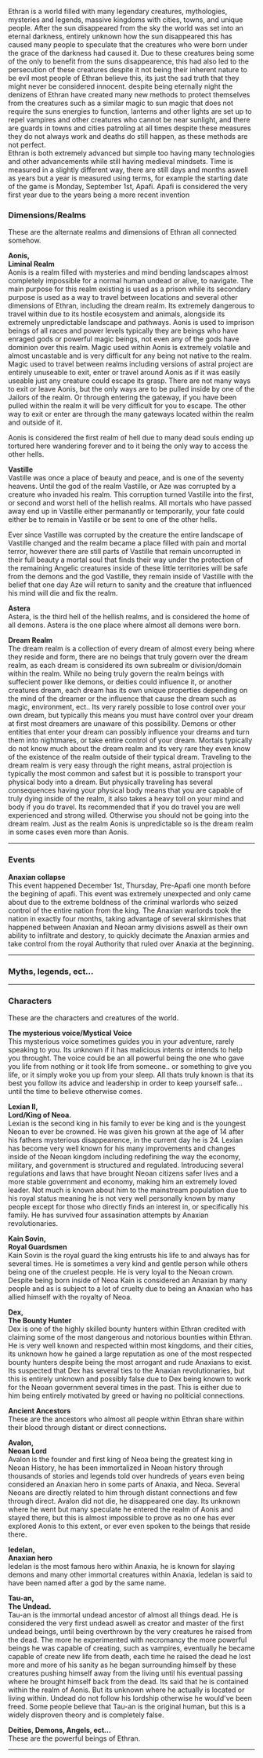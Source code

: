 Ethran is a world filled with many legendary creatures, mythologies, mysteries and legends, massive kingdoms with cities, towns, and unique people. After the sun disappeared from the sky the world was set into an eternal darkness, 
entirely unknown how the sun disappeared this has caused many people to speculate that the creatures who were born under the grace of the darkness had caused it. Due to these creatures being some of the only to benefit from the suns disappearence, this had also led to the persecution of these creatures despite it not being their inherent nature to be evil most people of Ethran believe this, its just the sad truth that they might never be considered innocent. despite being eternally night the denizens of Ethran have created many new methods to protect themselves from the creatures such as a similar magic to sun magic that does not require the suns energies to function, lanterns and other lights are set up to repel vampires and other creatures who cannot be near sunlight, and there are guards in towns and cities patroling at all times despite these measures they do not always work and deaths do still happen, as these methods are not perfect.
<br>
Ethran is both extremely advanced but simple too having many technologies and other advancements while still having medieval mindsets. Time is measured in a slightly different way, there are still days and months aswell as years but a year is measured using terms, for example the starting date of the game is Monday, September 1st, Apafi. Apafi is considered the very first year due to the years being a more recent invention
<!--
There are many similarities to the realm world there may not be many of them but there are a few. In order to make the time system easier, days, weeks, and months are used while years are replaced with terms. An example is the starting date. Monday, September 1st, Apafi. Apafi is considered year 01, being the first year ever counted. Past years were not counted in any way there were only months and days.
-->


### Dimensions/Realms
These are the alternate realms and dimensions of Ethran all connected somehow.

**Aonis,<br>Liminal Realm**
<br>
Aonis is a realm filled with mysteries and mind bending landscapes almost completely impossible for a normal human undead or alive, to navigate. The main purpose for this realm existing is used as a prison while its secondary purpose is used as a way to travel between locations and several other dimensions of Ethran, including the dream realm. Its extremely dangerous to travel within due to its hostile ecosystem and animals, alongside its extremely unpredictable landscape and pathways. Aonis is used to imprison beings of all races and power levels typically they are beings who have enraged gods or powerful magic beings, not even any of the gods have dominion over this realm. Magic used within Aonis is extremely volatile and almost uncastable and is very difficult for any being not native to the realm. 
Magic used to travel between realms including versions of astral project are entirely unuseable to exit, enter or travel around Aonis as if it was easily useable just any creature could escape its grasp. There are not many ways to exit or leave Aonis, but the only ways are to be pulled inside by one of the Jailors of the realm. Or through entering the gateway, if you have been pulled within the realm it will be very difficult for you to escape. The other way to exit or enter are through the many gateways located within the realm and outside of it.

Aonis is considered the first realm of hell due to many dead souls ending up tortured here wandering forever and to it being the only way to access the other hells.

**Vastille**
<br>
Vastille was once a place of beauty and peace, and is one of the seventy heavens. Until the god of the realm Vastille, or Aze was corrupted by a creature who invaded his realm. This corruption turned Vastille into the first, or second and worst hell of the hellish realms. All mortals who have passed away end up in Vastille either permanantly or temporarily, your fate could either be to remain in Vastille or be sent to one of the other hells. 

Ever since Vastille was corrupted by the creature the entire landscape of Vastille changed and the realm became a place filled with pain and mortal terror, however there are still parts of Vastille that remain uncorrupted in their full beauty a mortal soul that finds their way under the protection of the remaining Angelic creatures inside of these little territories will be safe from the demons and the god Vastille, they remain inside of Vastille with the belief that one day Aze will return to sanity and the creature that influenced his mind will die and fix the realm.

**Astera**
<br><!--I don't know what to do for this one-->
Astera, is the third hell of the hellish realms, and is considered the home of all demons. Astera is the one place where almost all demons were born.



**Dream Realm**
<br><!--I don't have many ideas for this -->
The dream realm is a collection of every dream of almost every being where they reside and form, there are no beings that truly govern over the dream realm, as each dream is considered its own subrealm or division/domain within the realm. While no being truly govern the realm beings with suffecient power like demons, or deities could influence it, or another creatures dream, each dream has its own unique properties depending on the mind of the dreamer or the influence that cause the dream such as magic, environment, ect.. Its very rarely possible to lose control over your own dream, but typically this means you must have control over your dream at first most dreamers are unaware of this possibility. Demons or other entities that enter your dream can possibly influence your dreams and turn them into nightmares, or take entire control of your dream.
Mortals typically do not know much about the dream realm and its very rare they even know of the existence of the realm outside of their typical dream. Traveling to the dream realm is very easy through the right means, astral projection is typically the most common and safest but it is possible to transport your physical body into a dream. But physically traveling has several consequences having your physical body means that you are capable of truly dying inside of the realm, it also takes a heavy toll on your mind and body if you do travel. Its recommended that if you do travel you are well experienced and strong willed. Otherwise you should not be going into the dream realm. Just as the realm Aonis is unpredictable so is the dream realm in some cases even more than Aonis.

---------------------------------------------------------------

### Events
**Anaxian collapse**
<br><!--Unfinished -->
This event happened December 1st, Thursday, Pre-Apafi one month before the begining of apafi. This event was extremely unexpected and only came about due to the extreme boldness of the criminal warlords who seized control of the entire nation from the king. The Anaxian warlords took the nation in exactly four months, taking advantage of several skirmishes that happened between Anaxian and Neoan army divisions aswell as their own ability to infiltrate and destory, to quickly decimate the Anaxian armies and take control from the royal Authority that ruled over Anaxia at the beginning.

---------------------------------------------------------------

### Myths, legends, ect...

---------------------------------------------------------------

### Characters
These are the characters and creatures of the world.

**The mysterious voice/Mystical Voice**
<br>
This mysterious voice sometimes guides you in your adventure, rarely speaking to you. Its unknown if it has malicious intents or intends to help you throught. The voice could be an all powerful being the one who gave you life from nothing or it took life from someone.. or something to give you life, or it simply woke you up from your sleep. All thats truly known is that its best you follow its advice and leadership in order to keep yourself safe... until the time to believe otherwise comes.

**Lexian II,<br>Lord/King of Neoa.**
<br><!-- Entire rewrite wanted -->
Lexian is the second king in his family to ever be king and is the youngest Neoan to ever be crowned. He was given his grown at the age of 14 after his fathers mysterious disappearence, in the current day he is 24. Lexian has become very well known for his many improvements and changes inside of the Neoan kingdom including redefining the way the economy, military, and government is structured and regulated. Introducing several regulations and laws that have brought Neoan citizens safer lives and a more stable government and economy, making him an extremely loved leader. Not much is known about him to the mainstream population due to his royal status meaning he is not very well personally known by many people except for those who directly finds an interest in, or specifically his family. He has survived four assasination attempts by Anaxian revolutionaries.

**Kain Sovin,<br>Royal Guardsmen**
<br>
Kain Sovin is the royal guard the king entrusts his life to and always has for several times. He is sometimes a very kind and gentle person while others being one of the cruelest people. He is very loyal to the Neoan crown. Despite being born inside of Neoa Kain is considered an Anaxian by many people and as is subject to a lot of cruelty due to being an Anaxian who has allied himself with the royalty of Neoa.

**Dex,<br>The Bounty Hunter**
<br>
Dex is one of the highly skilled bounty hunters within Ethran credited with claiming some of the most dangerous and notorious bounties within Ethran. He is very well known and respected within most kingdoms, and their cities, its unknown how he gained a large reputation as one of the most respected bounty hunters despite being the most arrogant and rude Anaxians to exist. Its suspected that Dex has several ties to the Anaxian revolutionaries, but this is entirely unknown and possibly false due to Dex being known to work for the Neoan government several times in the past. This is either due to him being entirely motivated by greed or having no politicial connections. 


**Ancient Ancestors**
<br>
These are the ancestors who almost all people within Ethran share within their blood through distant or direct connections.

**Avalon,<br>Neoan Lord**
<br><!--Unremovable-->
Avalon is the founder and first king of Neoa being the greatest king in Neoan History, he has been immortalized in Neoan history through thousands of stories and legends told over hundreds of years even being considered an Anaxian hero in some parts of Anaxia, and Neoa. Several Neoans are directly related to him through distant connections and few through direct. Avalon did not die, he disappeared one day. Its unknown where he went but many speculate he entered the realm of Aonis and stayed there, but this is almost impossible to prove as no one has ever explored Aonis to this extent, or ever even spoken to the beings that reside there.  

**Iedelan,<br>Anaxian hero**
<br><!--Needs Lore-->
Iedelan is the most famous hero within Anaxia, he is known for slaying demons and many other immortal creatures within Anaxia, Iedelan is said to have been named after a god by the same name. 

**Tau-an,<br>The Undead.**
<br><!--Idea Entry-->
Tau-an is the immortal undead ancestor of almost all things dead. He is considered the very first undead aswell as creator and master of the first undead beings, until being overthrown by the very creatures he raised from the dead. The more he experimented with necromancy the more powerful beings he was capable of creating, such as vampires, eventually he became capable of create new life from death, each time he raised the dead he lost more and more of his sanity as he began surrounding himself by these creatures pushing himself away from the living until his eventual passing where he brought himself back from the dead. Its said that he is contained within the realm of Aonis. But its unknown where he actually is located or living within. Undead do not follow his lordship otherwise he would've been freed. Some people believe that Tau-an is the original human, but this is a widely disproven theory and is completely false.


**Deities, Demons, Angels, ect...**
<br>
These are the powerful beings of Ethran.



---------------------------------------------------------------